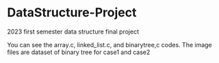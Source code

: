 # DataStructure-Project
2023 first semester data structure final project

You can see the array.c, linked_list.c, and binarytree,c codes.
The image files are dataset of binary tree for case1 and case2
